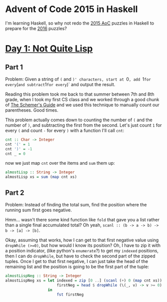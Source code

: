 Advent of Code 2015 in Haskell
==============================

I'm learning Haskell, so why not redo the [2015 AoC](http://adventofcode.com/2015) puzzles in Haskell to prepare for the [2016](http://adventofcode.com/2016) puzzles?

# [Day 1: Not Quite Lisp](http://adventofcode.com/2015/day/1)
## Part 1
Problem: Given a string of `(` and `)' characters, start at `0`, add `1` for every `(` and subtract `1` for every `)` and output the result.

Reading this problem took me back to that summer between 7th and 8th grade, when I took my first CS class and we worked through a good chunk of [The Schemer's Guide](https://www.amazon.com/Schemers-Guide-Iain-Ferguson/dp/0962874523) and we used this technique to manually count our parentheses.  Good times.

This problem actually comes down to counting the number of `(` and the number of `)`, and subtracting the first from the second.  Let's just count `1` for every `(` and count `-` for every `)` with a function I'll call `cnt`:
```haskell
cnt :: Char -> Integer
cnt '(' = 1
cnt ')' = -1
cnt _ = 0

```
now we just map `cnt` over the items and `sum` them up:
```haskell
almostLisp :: String -> Integer
almostLisp xs = sum (map cnt xs)
```
## Part 2
Problem: Instead of finding the total sum, find the position where the running sum first goes negative.

Hmm... wasn't there some kind function like `fold` that gave you a list rather than a single final accumulated total?  Oh yeah, `scanl :: (b -> a -> b) -> b -> [a] -> [b]`.

Okay, assuming that works, how I can get to that first negative value using `dropWhile (>=0)`, but how would I know its position?  Oh, I have to zip it with a position indicator, (like python's `enumerate`?) to get my `indexed` positions, then I can do `dropWhile`, but have to check the second part of the zipped tuples.  Once I get to that first negative, I can just take the head of the remaining list and the position is going to be the first part of the tuple:
```haskell
almostLispNeg :: String -> Integer
almostLispNeg xs = let indexed = zip [0 ..] (scanl (+) 0 (map cnt xs))
                       firstNeg = head $ dropWhile (\(_, v) -> v >= 0) indexed
                   in
                       fst firstNeg
```
